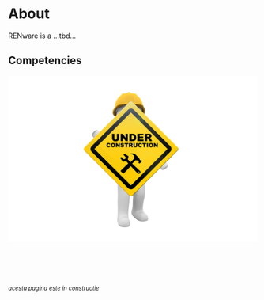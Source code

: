 
<!-- #FIXME think if put something here
![coding pict](pictures/software_1280.jpg){ width="400" align=right }
-->


# About


RENware is a ...tbd...



## Competencies






![in progress document](pictures/under_maintenance.png)

<br><br><br><br>
<small markdown>*acesta pagina este in constructie*</small>

